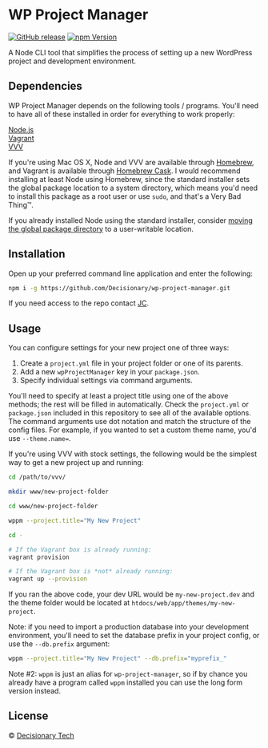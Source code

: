 WP Project Manager
==================

[![GitHub release][github-img]][github-url] [![npm Version][npm-img]][npm-url]

<!--
ADD THESE LATER:

(David-DM needs to fix this: https://github.com/alanshaw/david-www/issues/176)

[![Dependency Status][david-img]][david-url]
[![Coverage][coveralls-img]][coveralls-url]
[![Build Status][travis-img]][travis-url]
[![Windows Tests][appveyor-img]][appveyor-url]
-->

A Node CLI tool that simplifies the process of setting up a new WordPress
project and development environment.


## Dependencies

WP Project Manager depends on the following tools / programs. You'll need to
have all of these installed in order for everything to work properly:

[Node.js](https://nodejs.org)  
[Vagrant](https://www.vagrantup.com)  
[VVV](https://github.com/Varying-Vagrant-Vagrants/VVV)

If you're using Mac OS X, Node and VVV are available through [Homebrew][brew],
and Vagrant is available through [Homebrew Cask][cask]. I would recommend
installing at least Node using Homebrew, since the standard installer sets the
global package location to a system directory, which means you'd need to install
this package as a root user or use `sudo`, and that's a Very Bad Thing™.

If you already installed Node using the standard installer, consider
[moving the global package directory][npm-guide] to a user-writable location.


## Installation

Open up your preferred command line application and enter the following:

```sh
npm i -g https://github.com/Decisionary/wp-project-manager.git
```

If you need access to the repo contact [JC][jc-email].


## Usage

You can configure settings for your new project one of three ways:

1. Create a `project.yml` file in your project folder or one of its parents.
2. Add a new `wpProjectManager` key in your `package.json`.
3. Specify individual settings via command arguments.

You'll need to specify at least a project title using one of the above methods;
the rest will be filled in automatically. Check the `project.yml` or
`package.json` included in this repository to see all of the available options.
The command arguments use dot notation and match the structure of the config
files. For example, if you wanted to set a custom theme name, you'd use
`--theme.name=`.

If you're using VVV with stock settings, the following would be the simplest way
to get a new project up and running:

```sh
cd /path/to/vvv/

mkdir www/new-project-folder

cd www/new-project-folder

wppm --project.title="My New Project"

cd -

# If the Vagrant box is already running:
vagrant provision

# If the Vagrant box is *not* already running:
vagrant up --provision
```

If you ran the above code, your dev URL would be `my-new-project.dev` and the
theme folder would be located at `htdocs/web/app/themes/my-new-project`.

Note: if you need to import a production database into your development
environment, you'll need to set the database prefix in your project config,
or use the `--db.prefix` argument:

```sh
wppm --project.title="My New Project" --db.prefix="myprefix_"
```

Note #2: `wppm` is just an alias for `wp-project-manager`, so if by chance
you already have a program called `wppm` installed you can use the long
form version instead.


## License

© [Decisionary Tech](http://decisionarytech.com/)


[jc-email]:      mailto:jc@decisionarytech.com

[brew]:          http://brew.sh
[cask]:          https://caskroom.github.io
[npm-guide]:     http://www.johnpapa.net/how-to-use-npm-global-without-sudo-on-osx

[github-img]:    https://img.shields.io/github/release/Decisionary/wp-project-manager.svg
[github-url]:    https://github.com/Decisionary/wp-project-manager
[npm-img]:       https://img.shields.io/npm/v/@decisionary/wp-project-manager.svg
[npm-url]:       https://www.npmjs.com/package/@decisionary/wp-project-manager
[coveralls-img]: https://img.shields.io/coveralls/Decisionary/wp-project-manager.svg
[coveralls-url]: https://coveralls.io/r/Decisionary/wp-project-manager
[travis-img]:    https://img.shields.io/travis/Decisionary/wp-project-manager.svg
[travis-url]:    https://travis-ci.org/Decisionary/wp-project-manager
[appveyor-img]:  https://img.shields.io/appveyor/ci/Decisionary/wp-project-manager.svg
[appveyor-url]:  https://ci.appveyor.com/project/Decisionary/wp-project-manager
[david-img]:     https://img.shields.io/david/Decisionary/wp-project-manager.svg
[david-url]:     https://david-dm.org/Decisionary/wp-project-manager
